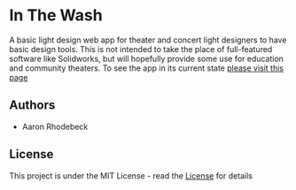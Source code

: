 # In The Wash

A basic light design web app for theater and concert light designers to have basic design tools. This is not intended to take the place of full-featured software like Solidworks, but will hopefully provide some use for education and community theaters. To see the app in its current state [please visit this page]()

## Authors

* Aaron Rhodebeck

## License

This project is under the MIT License - read the [License](./LICENSE.md) for details
